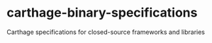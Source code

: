 # carthage-binary-specifications
Carthage specifications for closed-source frameworks and libraries

